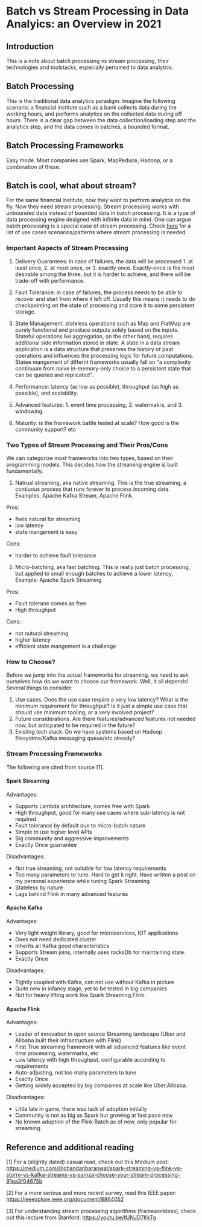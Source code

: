 # Batch vs Stream Processing in Data Analyics: an Overview in 2021

## Introduction

This is a note about batch processing vs stream processing, their technologies and toolstacks, especially pertained to data analytics.

## Batch Processing

This is the traditional data analytics paradigm. Imagine the following scenario: a financial institute such as a bank collects data during the working hours, and performs analytics on the collected data during off hours. There is a clear gap between the data collection/loading step and the analytics step, and the data comes in batches, a bounded format.

## Batch Processing Frameworks

Easy mode. Most companies use Spark, MapReduce, Hadoop, or a combination of these.

## Batch is cool, what about stream?

For the same financial institute, now they want to perform analytcis on the fly. Now they need stream processing.
Stream processing works with unbounded data instead of bounded data in batch processing. It is a type of data processing engine designed with infinite data in mind. One can argue batch processing is a special case of stream processing. Check [here](https://iwringer.wordpress.com/2015/08/03/patterns-for-streaming-realtime-analytics/) for a list of use cases scenarios/patterns where stream processing is needed.

### Important Aspects of Stream Processing

1. Delivery Guarantees: in case of failures, the data will be processed 1. at least once, 2. at most once, or 3. exactly once. Exactly-once is the most desirable among the three, but it is harder to achieve, and there will be trade-off with performance.

2. Fault Tolerance: in case of failures, the process needs to be able to recover and start from where it left off. Usually this means it needs to do checkpointing on the state of processing and store it to some persistent storage.

3. State Management: stateless operations such as Map and FlatMap are purely functional and produce outputs solely based on the inputs. Stateful operations lke aggregation, on the other hand, requires additional side information stored in state.  A state in a data stream application is a data structure that preserves the history of past operations and influences the processing logic for future computations. Statee mangement of differnt frameworks usually fall on "a complexity continuum from
naive in-memory-only choice to a persistent state that can be queried and replicated".

4. Performance: latency (as low as possible), throughput (as high as possible), and scalability.

5. Advanced features: 1. event time processing, 2. watermakrs, and 3. windowing.

6. Maturity: is the framework battle tested at scale? How good is the community support? etc

### Two Types of Stream Processing and Their Pros/Cons

We can categorize most frameworks into two types, based on their programming models. This decides how the streaming engine is built fundamentally.

1. Natrual streaming, aka native streaming. This is the true streaming, a contiuous process that runs forever to process incoming data. Examples: Apache Kafka Stream, Apache Flink.

Pros:

* feels natural for streaming
* low latency
* state mangement is easy

Cons:

* harder to achieve fault tolerance

2. Micro-batching, aka fast batching. This is really just batch processing, but applied to small enough batches to achieve a lower latency. Example: Apache Spark Streaming

Pros:

* Fault tolerane comes as free
* High throughput

Cons:

* not nutural streaming
* higher latency
* efficient state mangement is a challenge

### How to Choose?

Before we jump into the actual frameworks for streaming, we need to ask ourselves how do we want to choose our framework. Well, it all depends! Several things to consider:

1. Use cases. Does the use case require a very low latency? What is the minimum requirement for throughput? Is it just a simple use case that should use minimum tooling, or a very involved project?
2. Future considerations. Are there features/advanced features not needed now, but anticpated to be required in the future?
3. Existing tech stack. Do we have systems based on Hadoop filesystme/Kafka messaging queue/etc already?

### Stream Processing Frameworks

The following are cited from source [1].

#### Spark Streaming

Advantages:

* Supports Lambda architecture, comes free with Spark
* High throughput, good for many use cases where sub-latency is not required
* Fault tolerance by default due to micro-batch nature
* Simple to use higher level APIs
* Big community and aggressive improvements
* Exactly Once guarrantee

Disadvantages:

* Not true streaming, not suitable for low latency requirements
* Too many parameters to tune. Hard to get it right. Have written a post on my personal experience while tuning Spark Streaming
* Stateless by nature
* Lags behind Flink in many advanced features

#### Apache Kafka

Advantages:

* Very light weight library, good for microservices, IOT applications
* Does not need dedicated cluster
* Inherits all Kafka good characteristics
* Supports Stream joins, internally uses rocksDb for maintaining state.
* Exactly Once

Disadvantages:

* Tightly coupled with Kafka, can not use without Kafka in picture
* Quite new in infancy stage, yet to be tested in big companies
* Not for heavy lifting work like Spark Streaming,Flink.

#### Apache Flink

Advantages:

* Leader of innovation in open source Streaming landscape (Uber and Alibaba built their infrastructure with Flink)
* First True streaming framework with all advanced features like event time processing, watermarks, etc
* Low latency with high throughput, configurable according to requirements
* Auto-adjusting, not too many parameters to tune
* Exactly Once
* Getting widely accepted by big companies at scale like Uber,Alibaba.

Disadvantages:

* Little late in game, there was lack of adoption initially
* Community is not as big as Spark but growing at fast pace now
* No known adoption of the Flink Batch as of now, only popular for streaming.

## Reference and additional reading

[1] For a (slightly dated) casual read, check out this Medium post: https://medium.com/@chandanbaranwal/spark-streaming-vs-flink-vs-storm-vs-kafka-streams-vs-samza-choose-your-stream-processing-91ea3f04675b

[2] For a more serious and more recent survey, read this IEEE paper: https://ieeexplore.ieee.org/document/8864052

[3] For understanding stream processing algorithms (frameworkless), check out this lecture from Stanford: https://youtu.be/lfJNJD7KkTg